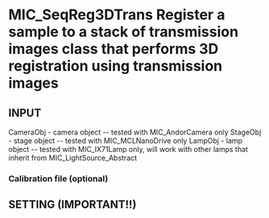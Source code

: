 # MIC_SeqReg3DTrans Register a sample to a stack of transmission images class that performs 3D registration using transmission images

## INPUT
CameraObj - camera object -- tested with MIC_AndorCamera only
StageObj - stage object -- tested with MIC_MCLNanoDrive only
LampObj - lamp object -- tested with MIC_IX71Lamp only, will work
with other lamps that inherit from
MIC_LightSource_Abstract
### Calibration file (optional)

## SETTING (IMPORTANT!!)

